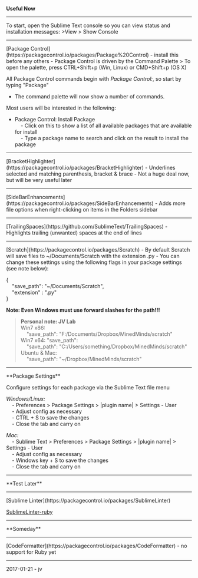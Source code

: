 **Useful Now**
<hr>
To start, open the Sublime Text console so you can view status and installation messages:
>View > Show Console  
  
<hr>  
[Package Control](https://packagecontrol.io/packages/Package%20Control)  
- install this before any others  
- Package Control is driven by the Command Palette  
> To open the palette, press CTRL+Shift+p (Win, Linux) or CMD+Shift+p (OS X)  

All Package Control commands begin with *Package Control:*, so start by typing "Package"  
- The command palette will now show a number of commands.

Most users will be interested in the following:  
- Package Control: Install Package  
&nbsp;&nbsp;&nbsp;&nbsp;- Click on this to show a list of all available packages that are available for install  
&nbsp;&nbsp;&nbsp;&nbsp;- Type a package name to search and click on the result to install the package
<hr>
[BracketHighlighter](https://packagecontrol.io/packages/BracketHighlighter)  
- Underlines selected and matching parenthesis, bracket & brace  
- Not a huge deal now, but will be very useful later
<hr>
[SideBarEnhancements](https://packagecontrol.io/packages/SideBarEnhancements)  
- Adds more file options when right-clicking on items in the Folders sidebar  
<hr>
[TrailingSpaces](https://github.com/SublimeText/TrailingSpaces)  
- Highlights trailing (unwanted) spaces at the end of lines  
<hr>
[Scratch](https://packagecontrol.io/packages/Scratch)  
- By default Scratch will save files to ~/Documents/Scratch with the extension .py  
- You can change these settings using the following flags in your package settings (see note below):  

{  
&nbsp;&nbsp;&nbsp;&nbsp;"save_path": "~/Documents/Scratch",  
&nbsp;&nbsp;&nbsp;&nbsp;"extension" : ".py"  
}

**Note: Even Windows must use forward slashes for the path!!!**

>**Personal note: JV Lab**  
Win7 x86:  
&nbsp;&nbsp;&nbsp;&nbsp;"save_path": "F:/Documents/Dropbox/MinedMinds/scratch"  
Win7 x64: "save_path":  
&nbsp;&nbsp;&nbsp;&nbsp;"save_path": "C:/Users/something/Dropbox/MinedMinds/scratch"  
Ubuntu & Mac:  
&nbsp;&nbsp;&nbsp;&nbsp;"save_path": "~/Dropbox/MinedMinds/scratch"  
  
<hr>  
**Package Settings**

Configure settings for each package via the Sublime Text file menu

*Windows/Linux:*  
&nbsp;&nbsp;&nbsp;&nbsp;- Preferences > Package Settings > |plugin name| > Settings - User  
&nbsp;&nbsp;&nbsp;&nbsp;- Adjust config as necessary  
&nbsp;&nbsp;&nbsp;&nbsp;- CTRL + S to save the changes  
&nbsp;&nbsp;&nbsp;&nbsp;- Close the tab and carry on  

*Mac:*  
&nbsp;&nbsp;&nbsp;&nbsp;- Sublime Text > Preferences > Package Settings > |plugin name| > Settings - User  
&nbsp;&nbsp;&nbsp;&nbsp;- Adjust config as necessary  
&nbsp;&nbsp;&nbsp;&nbsp;- Windows key + S to save the changes  
&nbsp;&nbsp;&nbsp;&nbsp;- Close the tab and carry on  
<hr>
**Test Later**
<hr>
[Sublime Linter](https://packagecontrol.io/packages/SublimeLinter)

[SublimeLinter-ruby](https://packagecontrol.io/packages/SublimeLinter-ruby)
<hr>
**Someday**
<hr>
[CodeFormatter](https://packagecontrol.io/packages/CodeFormatter)
- no support for Ruby yet
<hr>
2017-01-21 - jv